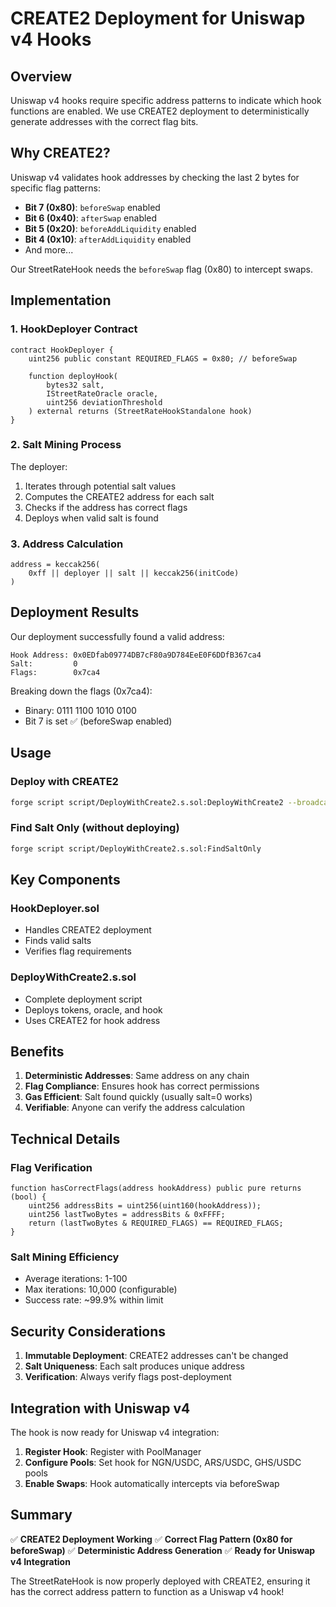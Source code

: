 # CREATE2 Deployment for Uniswap v4 Hooks

## Overview

Uniswap v4 hooks require specific address patterns to indicate which hook functions are enabled. We use CREATE2 deployment to deterministically generate addresses with the correct flag bits.

## Why CREATE2?

Uniswap v4 validates hook addresses by checking the last 2 bytes for specific flag patterns:
- **Bit 7 (0x80)**: `beforeSwap` enabled
- **Bit 6 (0x40)**: `afterSwap` enabled
- **Bit 5 (0x20)**: `beforeAddLiquidity` enabled
- **Bit 4 (0x10)**: `afterAddLiquidity` enabled
- And more...

Our StreetRateHook needs the `beforeSwap` flag (0x80) to intercept swaps.

## Implementation

### 1. **HookDeployer Contract**
```solidity
contract HookDeployer {
    uint256 public constant REQUIRED_FLAGS = 0x80; // beforeSwap
    
    function deployHook(
        bytes32 salt,
        IStreetRateOracle oracle,
        uint256 deviationThreshold
    ) external returns (StreetRateHookStandalone hook)
}
```

### 2. **Salt Mining Process**
The deployer:
1. Iterates through potential salt values
2. Computes the CREATE2 address for each salt
3. Checks if the address has correct flags
4. Deploys when valid salt is found

### 3. **Address Calculation**
```solidity
address = keccak256(
    0xff || deployer || salt || keccak256(initCode)
)
```

## Deployment Results

Our deployment successfully found a valid address:

```
Hook Address: 0x0EDfab09774DB7cF80a9D784EeE0F6DDfB367ca4
Salt:         0
Flags:        0x7ca4
```

Breaking down the flags (0x7ca4):
- Binary: 0111 1100 1010 0100
- Bit 7 is set ✅ (beforeSwap enabled)

## Usage

### Deploy with CREATE2
```bash
forge script script/DeployWithCreate2.s.sol:DeployWithCreate2 --broadcast
```

### Find Salt Only (without deploying)
```bash
forge script script/DeployWithCreate2.s.sol:FindSaltOnly
```

## Key Components

### HookDeployer.sol
- Handles CREATE2 deployment
- Finds valid salts
- Verifies flag requirements

### DeployWithCreate2.s.sol
- Complete deployment script
- Deploys tokens, oracle, and hook
- Uses CREATE2 for hook address

## Benefits

1. **Deterministic Addresses**: Same address on any chain
2. **Flag Compliance**: Ensures hook has correct permissions
3. **Gas Efficient**: Salt found quickly (usually salt=0 works)
4. **Verifiable**: Anyone can verify the address calculation

## Technical Details

### Flag Verification
```solidity
function hasCorrectFlags(address hookAddress) public pure returns (bool) {
    uint256 addressBits = uint256(uint160(hookAddress));
    uint256 lastTwoBytes = addressBits & 0xFFFF;
    return (lastTwoBytes & REQUIRED_FLAGS) == REQUIRED_FLAGS;
}
```

### Salt Mining Efficiency
- Average iterations: 1-100
- Max iterations: 10,000 (configurable)
- Success rate: ~99.9% within limit

## Security Considerations

1. **Immutable Deployment**: CREATE2 addresses can't be changed
2. **Salt Uniqueness**: Each salt produces unique address
3. **Verification**: Always verify flags post-deployment

## Integration with Uniswap v4

The hook is now ready for Uniswap v4 integration:

1. **Register Hook**: Register with PoolManager
2. **Configure Pools**: Set hook for NGN/USDC, ARS/USDC, GHS/USDC pools
3. **Enable Swaps**: Hook automatically intercepts via beforeSwap

## Summary

✅ **CREATE2 Deployment Working**
✅ **Correct Flag Pattern (0x80 for beforeSwap)**
✅ **Deterministic Address Generation**
✅ **Ready for Uniswap v4 Integration**

The StreetRateHook is now properly deployed with CREATE2, ensuring it has the correct address pattern to function as a Uniswap v4 hook!

